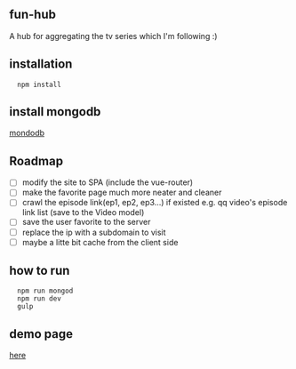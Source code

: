 ## fun-hub
A hub for aggregating the tv series which I'm following :)

## installation
```
  npm install
```

## install mongodb
[mondodb](https://www.mongodb.com/)

## Roadmap
- [ ] modify the site to SPA (include the vue-router)
- [ ] make the favorite page much more neater and cleaner
- [ ] crawl the episode link(ep1, ep2, ep3...) if existed e.g. qq video's episode link list (save to the Video model)
- [ ] save the user favorite to the server
- [ ] replace the ip with a subdomain to visit
- [ ] maybe a litte bit cache from the client side

## how to run
```
  npm run mongod
  npm run dev
  gulp

```

## demo page
  [here](http://fun-hub.alexq.net)